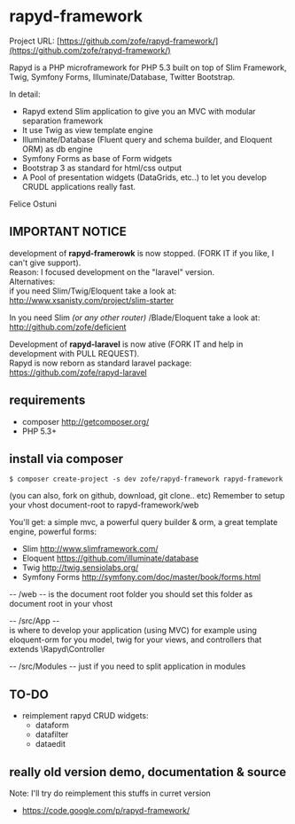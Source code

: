 rapyd-framework 
===============

Project URL: [https://github.com/zofe/rapyd-framework/](https://github.com/zofe/rapyd-framework/)

Rapyd is a PHP microframework for PHP 5.3 built on top of Slim Framework, Twig, Symfony Forms, Illuminate/Database, Twitter Bootstrap.

In detail:

- Rapyd extend Slim application to give you an MVC with modular separation framework
- It use Twig as view template engine
- Illuminate/Database (Fluent query and schema builder, and Eloquent ORM)  as db engine 
- Symfony Forms as base of Form widgets
- Bootstrap 3 as standard for html/css output
- A Pool of presentation widgets (DataGrids, etc..) to let you develop CRUDL applications really fast.


Felice Ostuni



## IMPORTANT NOTICE ##
development  of __rapyd-framerowk__ is now stopped. (FORK IT  if you like, I can't give support).   
Reason:  I focused  development on the "laravel" version.  
Alternatives:  
if you need Slim/Twig/Eloquent take a look at:  
http://www.xsanisty.com/project/slim-starter

In you need  Slim _(or any other router)_ /Blade/Eloquent take a look at:  
http://github.com/zofe/deficient


Development of __rapyd-laravel__ is now ative (FORK IT and help in development with PULL REQUEST).    
Rapyd is now reborn as standard laravel package:   
https://github.com/zofe/rapyd-laravel



## requirements ##

- composer http://getcomposer.org/
- PHP 5.3+  

## install via composer ##

```
$ composer create-project -s dev zofe/rapyd-framework rapyd-framework
```

(you can also, fork on github, download, git clone.. etc) 
Remember to setup your vhost document-root to rapyd-framework/web




You'll get:
a simple mvc, a powerful query builder & orm, a great template engine, powerful forms:

- Slim  http://www.slimframework.com/
- Eloquent  https://github.com/illuminate/database
- Twig http://twig.sensiolabs.org/
- Symfony Forms  http://symfony.com/doc/master/book/forms.html


-- /web -- 
is the document root folder you should  set this folder as document root in your vhost

-- /src/App --  
is where to develop your application (using MVC)
for example using  eloquent-orm for you model, twig for your views, and controllers that extends \Rapyd\Controller  

-- /src/Modules --
just if you need to split application in modules 

## TO-DO ##


- reimplement rapyd CRUD widgets:
  * dataform
  * datafilter
  * dataedit


## really old version demo, documentation & source ##

Note: I'll try do reimplement this stuffs in curret version 

- https://code.google.com/p/rapyd-framework/



